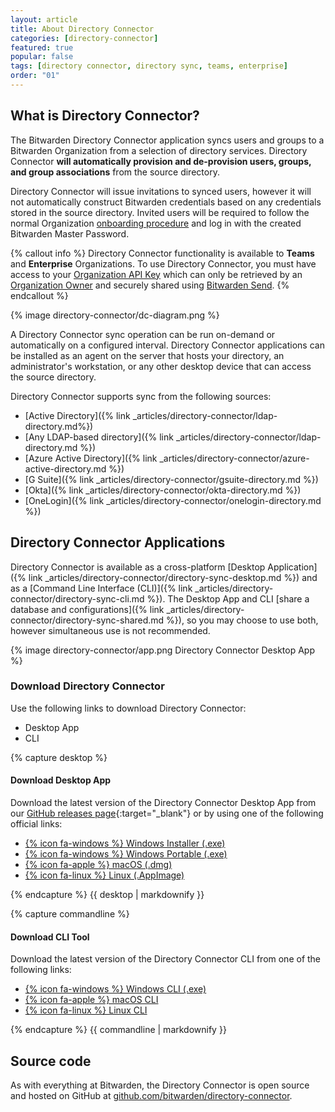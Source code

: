 ```yaml
---
layout: article
title: About Directory Connector
categories: [directory-connector]
featured: true
popular: false
tags: [directory connector, directory sync, teams, enterprise]
order: "01"
---
```


## What is Directory Connector?

The Bitwarden Directory Connector application syncs users and groups to a Bitwarden Organization from a selection of directory services. Directory Connector **will automatically provision and de-provision users, groups, and group associations** from the source directory.

Directory Connector will issue invitations to synced users, however it will not automatically construct Bitwarden credentials based on any credentials stored in the source directory. Invited users will be required to follow the normal Organization [onboarding procedure]({{site.baseurl}}/article/managing-users/#onboard-users) and log in with the created Bitwarden Master Password.

{% callout info %}
Directory Connector functionality is available to **Teams** and **Enterprise** Organizations. To use Directory Connector, you must have access to your [Organization API Key]({{site.baseurl}}/article/public-api/#authentication) which can only be retrieved by an [Organization Owner]({{site.baseurl}}/article/user-types-access-control/) and securely shared using [Bitwarden Send]({{site.baseurl}}/article/about-send/).
{% endcallout %}

{% image directory-connector/dc-diagram.png %}

A Directory Connector sync operation can be run on-demand or automatically on a configured interval. Directory Connector applications can be installed as an agent on the server that hosts your directory, an administrator's workstation, or any other desktop device that can access the source directory.

Directory Connector supports sync from the following sources:

- [Active Directory]({% link _articles/directory-connector/ldap-directory.md%})
- [Any LDAP-based directory]({% link _articles/directory-connector/ldap-directory.md %})
- [Azure Active Directory]({% link _articles/directory-connector/azure-active-directory.md %})
- [G Suite]({% link _articles/directory-connector/gsuite-directory.md %})
- [Okta]({% link _articles/directory-connector/okta-directory.md %})
- [OneLogin]({% link _articles/directory-connector/onelogin-directory.md %})

## Directory Connector Applications

Directory Connector is available as a cross-platform [Desktop Application]({% link _articles/directory-connector/directory-sync-desktop.md %}) and as a [Command Line Interface (CLI)]({% link _articles/directory-connector/directory-sync-cli.md %}). The Desktop App and CLI [share a database and configurations]({% link _articles/directory-connector/directory-sync-shared.md %}), so you may choose to use both, however simultaneous use is not recommended.

{% image directory-connector/app.png Directory Connector Desktop App %}

### Download Directory Connector

Use the following links to download Directory Connector:

<ul class="nav nav-tabs" id="myTab" role="tablist">
  <li class="nav-item" role="presentation">
    <a class="nav-link active" id="desktab" data-bs-toggle="tab" data-target="#desk" role="tab" aria-controls="desk" aria-selected="true">Desktop App</a>
  </li>
  <li class="nav-item" role="presentation">
    <a class="nav-link" id="clitab" data-bs-toggle="tab" data-target="#cli" role="tab" aria-controls="cli" aria-selected="false">CLI</a>
  </li>
</ul>

<div class="tab-content" id="clientsContent">
  <div class="tab-pane show active" id="desk" role="tabpanel" aria-labelledby="desktab">
{% capture desktop %}

#### Download Desktop App

Download the latest version of the Directory Connector Desktop App from our [GitHub releases page](https://github.com/bitwarden/directory-connector/releases){:target="_blank"} or by using one of the following official links:

- [{% icon fa-windows %} Windows Installer (.exe)](https://vault.bitwarden.com/download/?app=connector&platform=windows)
- [{% icon fa-windows %} Windows Portable (.exe)](https://vault.bitwarden.com/download/?app=connector&platform=windows&variant=portable)
- [{% icon fa-apple %} macOS (.dmg)](https://vault.bitwarden.com/download/?app=connector&platform=macos)
- [{% icon fa-linux %} Linux (.AppImage)](https://vault.bitwarden.com/download/?app=connector&platform=linux)

{% endcapture %}
{{ desktop | markdownify }}
  </div>
  <div class="tab-pane" id="cli" role="tabpanel" aria-labelledby="clitab">
{% capture commandline %}

#### Download CLI Tool

Download the latest version of the Directory Connector CLI from one of the following links:

- [{% icon fa-windows %} Windows CLI (.exe)](https://vault.bitwarden.com/download/?app=connector&platform=windows&variant=cli-zip)
- [{% icon fa-apple %} macOS CLI](https://vault.bitwarden.com/download/?app=connector&platform=macos&variant=cli-zip)
- [{% icon fa-linux %} Linux CLI](https://vault.bitwarden.com/download/?app=connector&platform=linux&variant=cli-zip)

{% endcapture %}
{{ commandline | markdownify }}
  </div>
</div>

## Source code

As with everything at Bitwarden, the Directory Connector is open source and hosted on GitHub at [github.com/bitwarden/directory-connector](https://github.com/bitwarden/directory-connector).
